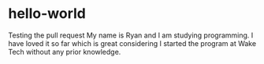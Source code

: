 # hello-world

Testing the pull request
My name is Ryan and I am studying programming. I have loved it so far which is great considering I started the program at Wake Tech without any prior knowledge. 
